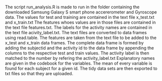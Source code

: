 The script run_analysis.R is made to run in the folder containing the downloaded Samsung Galaxy S smart phone accererometer and Gyroscope data.
The values for test and training are contained in the text file x_test.txt and x_train.txt
The features whoes values are in those files are contained in the text file features.txt. The labels for the activity names are contained in the text file acivity_label.txt.
The text files are converted to data frames using read.table.
The features are taken from the text file to be added to the x_test and x_train data frames.
The complete data frame is formed by adding the subjectid and the activity id to the data frame by appending the columns to the respective test and train values.
The activity label is then matched to the number by refering the activity_label.txt
Explanatory names are given in the codebook for the variables.
The mean of every variable is found for each subject for a given id.
The tidy data sets are then exported to txt files so that they are uploaded.